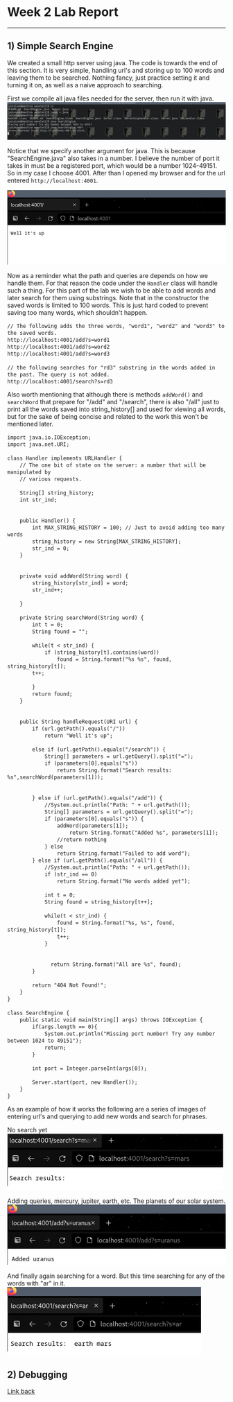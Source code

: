 # Week 2 Lab Report
---

## 1) Simple Search Engine

We created a small http server using java. The code is towards the end of this section. It is very simple, handling url's and storing up to 100 words and leaving them to be searched. 
Nothing fancy, just practice setting it and turning it on, as well as a naive approach to searching.

First we compile all java files needed for the server, then run it with java. 
![Image](images/starting_localhost.png)

Notice that we specify another argument for java. This is because "SearchEngine.java" also takes in a number. I believe the number of port it takes in must be a registered port, which would be a number 1024-49151. So in my case I choose 4001. After than I opened my browser and for the url entered `http://localhost:4001`. 

![Image](images/localhost_up.png)

Now as a reminder what the path and queries are depends on how we handle them. For that reason the code under the `Handler` class will handle such a thing. For this part of the lab we wish to be able to add words and later search for them using substrings. Note that in the constructor the saved words is limited to 100 words. This is just hard coded to prevent saving too many words, which shouldn't happen.

```
// The following adds the three words, "word1", "word2" and "word3" to the saved words.
http://localhost:4001/add?s=word1
http://localhost:4001/add?s=word2
http://localhost:4001/add?s=word3

// the following searches for "rd3" substring in the words added in the past. The query is not added.
http://localhost:4001/search?s=rd3

```

Also worth mentioning that although there is methods `addWord()` and `searchWord` that prepare for "/add" and "/search", there is also "/all" just to print all the words saved into string_history[] and used for viewing all words, but for the sake of being concise and related to the work this won't be mentioned later. 

```
import java.io.IOException;
import java.net.URI;

class Handler implements URLHandler {
    // The one bit of state on the server: a number that will be manipulated by
    // various requests.

    String[] string_history;
    int str_ind;


    public Handler() {
        int MAX_STRING_HISTORY = 100; // Just to avoid adding too many words
        string_history = new String[MAX_STRING_HISTORY];
	    str_ind = 0;
    }


    private void addWord(String word) {
        string_history[str_ind] = word;
        str_ind++;
    
    }

    private String searchWord(String word) {
        int t = 0;
        String found = "";

        while(t < str_ind) {
            if (string_history[t].contains(word))
                found = String.format("%s %s", found, string_history[t]);
	    t++;

        }
        return found;
    }


    public String handleRequest(URI url) {
        if (url.getPath().equals("/")) 
            return "Well it's up";

        else if (url.getPath().equals("/search")) {
            String[] parameters = url.getQuery().split("=");
            if (parameters[0].equals("s")) 
                return String.format("Search results: %s",searchWord(parameters[1]));
	    	

        } else if (url.getPath().equals("/add")) {
            //System.out.println("Path: " + url.getPath());
            String[] parameters = url.getQuery().split("=");
            if (parameters[0].equals("s")) {
                addWord(parameters[1]);
		            return String.format("Added %s", parameters[1]);
                //return nothing
            } else
                return String.format("Failed to add word");
        } else if (url.getPath().equals("/all")) {
            //System.out.println("Path: " + url.getPath());
            if (str_ind == 0)
                return String.format("No words added yet");

            int t = 0;
            String found = string_history[t++];
    
            while(t < str_ind) {
                found = String.format("%s, %s", found, string_history[t]);
		        t++;
            }
            

	          return String.format("All are %s", found);
        }

        return "404 Not Found!";
    }
}

class SearchEngine {
    public static void main(String[] args) throws IOException {
        if(args.length == 0){
            System.out.println("Missing port number! Try any number between 1024 to 49151");
            return;
        }

        int port = Integer.parseInt(args[0]);

        Server.start(port, new Handler());
    }
}
```
As an example of how it works the following are a series of images of entering url's and querying to add new words and search for phrases.

No search yet
![Images](images/empty_search.png)

Adding queries, mercury, jupiter, earth, etc. The planets of our solar system.
![Images](images/adding_word_uranus.png)

And finally again searching for a word. But this time searching for any of the words with "ar" in it.
![Images](images/search_ar.png)

## 2) Debugging


[Link back](index.md)